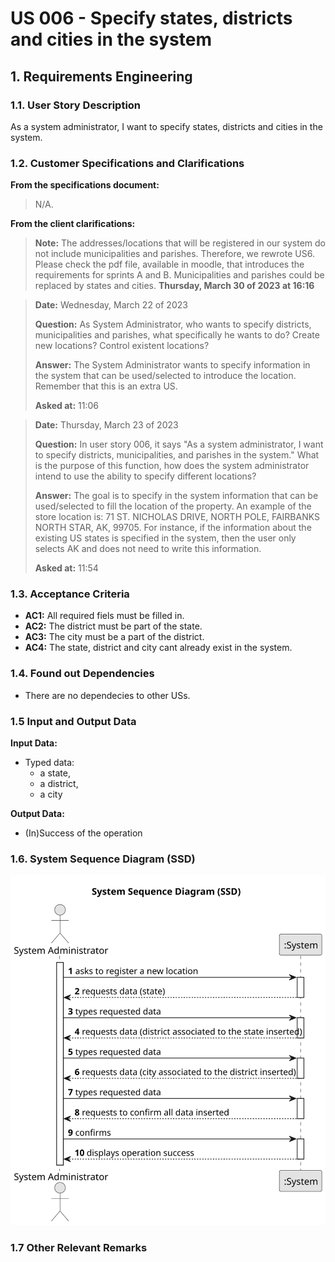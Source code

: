 # US 006 - Specify states, districts and cities in the system

## 1. Requirements Engineering


### 1.1. User Story Description


As a system administrator, I want to specify states, districts and cities in the system.


### 1.2. Customer Specifications and Clarifications 


**From the specifications document:**

>	N/A.


**From the client clarifications:**

> **Note:** The addresses/locations that will be registered in our system do not include municipalities and parishes. Therefore, we rewrote US6. Please check the pdf file, available in moodle, that introduces the requirements for sprints A and B. Municipalities and parishes could be replaced by states and cities. **Thursday, March 30 of 2023 at 16:16**


> **Date:** Wednesday, March 22 of 2023
> 
> **Question:** As System Administrator, who wants to specify districts, municipalities and parishes, what specifically he wants to do? Create new locations? Control existent locations?
> 
> **Answer:** The System Administrator wants to specify information in the system that can be used/selected to introduce the location. Remember that this is an extra US.
>
> **Asked at:** 11:06
>


> **Date:** Thursday, March 23 of 2023
> 
> **Question:** In user story 006, it says "As a system administrator, I want to specify districts, municipalities, and parishes in the system." What is the purpose of this function, how does the system administrator intend to use the ability to specify different locations?
>  
> **Answer:** The goal is to specify in the system information that can be used/selected to fill the location of the property. An example of the store location is: 71 ST. NICHOLAS DRIVE, NORTH POLE, FAIRBANKS NORTH STAR, AK, 99705. For instance, if the information about the existing US states is specified in the system, then the user only selects AK and does not need to write this information.
>
> **Asked at:** 11:54
>


### 1.3. Acceptance Criteria


* **AC1:** All required fiels must be filled in.
* **AC2:** The district must be part of the state.
* **AC3:** The city must be a part of the district.
* **AC4:** The state, district and city cant already exist in the system.


### 1.4. Found out Dependencies


* There are no dependecies to other USs.


### 1.5 Input and Output Data


**Input Data:**

* Typed data:
	* a state, 
	* a district,
	* a city

**Output Data:**

* (In)Success of the operation

### 1.6. System Sequence Diagram (SSD)


![System Sequence Diagram](svg/us06-system-sequence-diagram.svg)

### 1.7 Other Relevant Remarks
